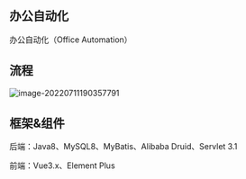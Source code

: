 ## 办公自动化

办公自动化（Office Automation）

## 流程

![image-20220711190357791](http://crazyimg.test.upcdn.net/blog/202207111904887.png)

## 框架&组件

后端：Java8、MySQL8、MyBatis、Alibaba Druid、Servlet 3.1

前端：Vue3.x、Element Plus
